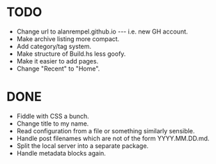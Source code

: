 # TODO
- Change url to alanrempel.github.io --- i.e. new GH account.
- Make archive listing more compact.
- Add category/tag system.
- Make structure of Build.hs less goofy.
- Make it easier to add pages.
- Change "Recent" to "Home".

# DONE
- Fiddle with CSS a bunch.
- Change title to my name.
- Read configuration from a file or something similarly sensible.
- Handle post filenames which are not of the form YYYY.MM.DD.md.
- Split the local server into a separate package.
- Handle metadata blocks again.
